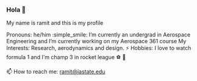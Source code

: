 ### Hola :wave:

My name is ramit and this is my profile

Pronouns: he/him :simple_smile:
I’m currently an undergrad in Aerospace Engineering and I’m currently working on my Aerospace 361 course
My Interests: Research, aerodynamics and design.
⚡ Hobbies: I love to watch formula 1 and I'm champ 3 in rocket league :soccer: :car:


📫 How to reach me: ramit@iastate.edu

